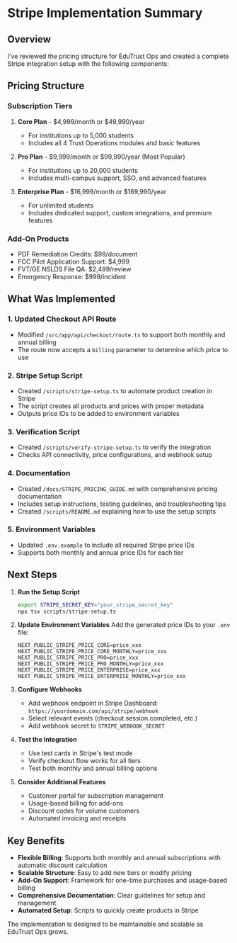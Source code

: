 # Stripe Implementation Summary

## Overview

I've reviewed the pricing structure for EduTrust Ops and created a complete Stripe integration setup with the following components:

## Pricing Structure

### Subscription Tiers

1. **Core Plan** - $4,999/month or $49,990/year
   - For institutions up to 5,000 students
   - Includes all 4 Trust Operations modules and basic features

2. **Pro Plan** - $9,999/month or $99,990/year (Most Popular)
   - For institutions up to 20,000 students
   - Includes multi-campus support, SSO, and advanced features

3. **Enterprise Plan** - $16,999/month or $169,990/year
   - For unlimited students
   - Includes dedicated support, custom integrations, and premium features

### Add-On Products

- PDF Remediation Credits: $99/document
- FCC Pilot Application Support: $4,999
- FVT/GE NSLDS File QA: $2,499/review
- Emergency Response: $999/incident

## What Was Implemented

### 1. Updated Checkout API Route
- Modified `/src/app/api/checkout/route.ts` to support both monthly and annual billing
- The route now accepts a `billing` parameter to determine which price to use

### 2. Stripe Setup Script
- Created `/scripts/stripe-setup.ts` to automate product creation in Stripe
- The script creates all products and prices with proper metadata
- Outputs price IDs to be added to environment variables

### 3. Verification Script
- Created `/scripts/verify-stripe-setup.ts` to verify the integration
- Checks API connectivity, price configurations, and webhook setup

### 4. Documentation
- Created `/docs/STRIPE_PRICING_GUIDE.md` with comprehensive pricing documentation
- Includes setup instructions, testing guidelines, and troubleshooting tips
- Created `/scripts/README.md` explaining how to use the setup scripts

### 5. Environment Variables
- Updated `.env.example` to include all required Stripe price IDs
- Supports both monthly and annual price IDs for each tier

## Next Steps

1. **Run the Setup Script**
   ```bash
   export STRIPE_SECRET_KEY="your_stripe_secret_key"
   npx tsx scripts/stripe-setup.ts
   ```

2. **Update Environment Variables**
   Add the generated price IDs to your `.env` file:
   ```
   NEXT_PUBLIC_STRIPE_PRICE_CORE=price_xxx
   NEXT_PUBLIC_STRIPE_PRICE_CORE_MONTHLY=price_xxx
   NEXT_PUBLIC_STRIPE_PRICE_PRO=price_xxx
   NEXT_PUBLIC_STRIPE_PRICE_PRO_MONTHLY=price_xxx
   NEXT_PUBLIC_STRIPE_PRICE_ENTERPRISE=price_xxx
   NEXT_PUBLIC_STRIPE_PRICE_ENTERPRISE_MONTHLY=price_xxx
   ```

3. **Configure Webhooks**
   - Add webhook endpoint in Stripe Dashboard: `https://yourdomain.com/api/stripe/webhook`
   - Select relevant events (checkout.session.completed, etc.)
   - Add webhook secret to `STRIPE_WEBHOOK_SECRET`

4. **Test the Integration**
   - Use test cards in Stripe's test mode
   - Verify checkout flow works for all tiers
   - Test both monthly and annual billing options

5. **Consider Additional Features**
   - Customer portal for subscription management
   - Usage-based billing for add-ons
   - Discount codes for volume customers
   - Automated invoicing and receipts

## Key Benefits

- **Flexible Billing**: Supports both monthly and annual subscriptions with automatic discount calculation
- **Scalable Structure**: Easy to add new tiers or modify pricing
- **Add-On Support**: Framework for one-time purchases and usage-based billing
- **Comprehensive Documentation**: Clear guidelines for setup and management
- **Automated Setup**: Scripts to quickly create products in Stripe

The implementation is designed to be maintainable and scalable as EduTrust Ops grows.
